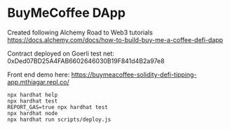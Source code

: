 # BuyMeCoffee DApp

Created following Alchemy Road to Web3 tutorials https://docs.alchemy.com/docs/how-to-build-buy-me-a-coffee-defi-dapp

Contract deployed on Goerli test net: 0xDed07BD25A4FAB6602646030B19F841d4B2a97e8

Front end demo here: https://buymeacoffee-solidity-defi-tipping-app.mthiagar.repl.co/


```shell
npx hardhat help
npx hardhat test
REPORT_GAS=true npx hardhat test
npx hardhat node
npx hardhat run scripts/deploy.js
```
